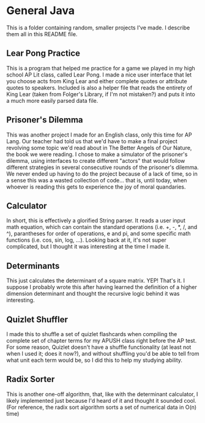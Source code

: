 # General Java
This is a folder containing random, smaller projects I've made. I describe them all in this README file.

## Lear Pong Practice
This is a program that helped me practice for a game we played in my high school AP Lit class, called Lear Pong. I made a nice user interface that let you choose acts from King Lear and either complete quotes or attribute quotes to speakers. Included is also a helper file that reads the entirety of King Lear (taken from Folger's Library, if I'm not mistaken?) and puts it into a much more easily parsed data file.

## Prisoner's Dilemma
This was another project I made for an English class, only this time for AP Lang. Our teacher had told us that we'd have to make a final project revolving some topic we'd read about in The Better Angels of Our Nature, the book we were reading. I chose to make a simulator of the prisoner's dilemma, using interfaces to create different "actors" that would follow different strategies in several consecutive rounds of the prisoner's dilemma. We never ended up having to do the project because of a lack of time, so in a sense this was a wasted collection of code... that is, until today, when whoever is reading this gets to experience the joy of moral quandaries.

## Calculator
In short, this is effectively a glorified String parser. It reads a user input math equation, which can contain the standard operations (i.e. +, -, *, /, and ^), parantheses for order of operations, e and pi, and some specific math functions (i.e. cos, sin, log, ...). Looking back at it, it's not super complicated, but I thought it was interesting at the time I made it.

## Determinants
This just calculates the determinant of a square matrix. YEP! That's it. I suppose I probably wrote this after having learned the definition of a higher dimension determinant and thought the recursive logic behind it was interesting.

## Quizlet Shuffler
I made this to shuffle a set of quizlet flashcards when compiling the complete set of chapter terms for my APUSH class right before the AP test. For some reason, Quizlet doesn't have a shuffle functionality (at least not when I used it; does it now?), and without shuffling you'd be able to tell from what unit each term would be, so I did this to help my studying ability.

## Radix Sorter
This is another one-off algorithm, that, like with the determinant calculator, I likely implemented just because I'd heard of it and thought it sounded cool. (For reference, the radix sort algorithm sorts a set of numerical data in O(n) time)
